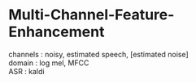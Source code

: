 # Multi-Channel-Feature-Enhancement  
channels : noisy, estimated speech, [estimated noise]  
domain : log mel, MFCC  
ASR : kaldi  
